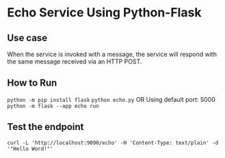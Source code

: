 # Echo Service Using Python-Flask

## Use case

When the service is invoked with a message, the service will respond with the same message received via an HTTP POST.

## How to Run

`python -m pip install flask`
`python echo.py`
OR Using default port: 5000
`python -m flask --app echo run`

## Test the endpoint

```
curl -L 'http://localhost:9090/echo' -H 'Content-Type: text/plain' -d '"Hello Word!"'
```
